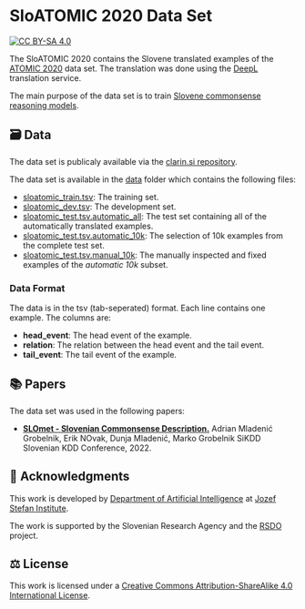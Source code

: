 # SloATOMIC 2020 Data Set

[![CC BY-SA 4.0][cc-by-sa-shield]][cc-by-sa]

The SloATOMIC 2020 contains the Slovene translated examples of the [ATOMIC 2020][atomic-2020] data set.
The translation was done using the [DeepL][deepl] translation service.

The main purpose of the data set is to train [Slovene commonsense reasoning models][slomet-atomic-2020].

## 🗃️ Data

The data set is publicaly available via the [clarin.si repository][clarin-si].

The data set is available in the [data](data) folder which contains the following files:

- [sloatomic_train.tsv](data/sloatomic_train.tsv): The training set.
- [sloatomic_dev.tsv](data/sloatomic_dev.tsv): The development set.
- [sloatomic_test.tsv.automatic_all](data/sloatomic_test.tsv.automatic_all): The test set containing all of the automatically translated examples.
- [sloatomic_test.tsv.automatic_10k](data/sloatomic_test.tsv.automatic_10k): The selection of 10k examples from the complete test set.
- [sloatomic_test.tsv.manual_10k](data/sloatomic_test.tsv.manual_10k): The manually inspected and fixed examples of the _automatic 10k_ subset.

### Data Format

The data is in the tsv (tab-seperated) format. Each line contains one example. The columns are:

- **head_event**: The head event of the example.
- **relation**: The relation between the head event and the tail event.
- **tail_event**: The tail event of the example.

## 📚 Papers

The data set was used in the following papers:

- **[SLOmet - Slovenian Commonsense Description.][published-paper]**
  Adrian Mladenić Grobelnik, Erik NOvak, Dunja Mladenić, Marko Grobelnik
  SiKDD Slovenian KDD Conference, 2022.

## 📣 Acknowledgments

This work is developed by [Department of Artificial Intelligence][ailab] at [Jozef Stefan Institute][ijs].

The work is supported by the Slovenian Research Agency and the [RSDO][rsdo] project.

## ⚖️ License

This work is licensed under a
[Creative Commons Attribution-ShareAlike 4.0 International License][cc-by-sa].

[deepl]: https://www.deepl.com/translator
[atomic-2020]: https://allenai.org/data/atomic-2020
[slomet-atomic-2020]: https://github.com/eriknovak/RSDO-SLOmet-atomic-2020
[ailab]: http://ailab.ijs.si/
[ijs]: https://www.ijs.si/
[rsdo]: https://www.cjvt.si/rsdo/en/project/
[published-paper]: https://ailab.ijs.si/dunja/SiKDD2022/Papers/SiKDD2022_paper_5674.pdf
[cc-by-sa]: http://creativecommons.org/licenses/by-sa/4.0/
[cc-by-sa-shield]: https://img.shields.io/badge/License-CC%20BY--SA%204.0-lightgrey.svg
[clarin-si]: https://www.clarin.si/repository/xmlui/handle/11356/1724
